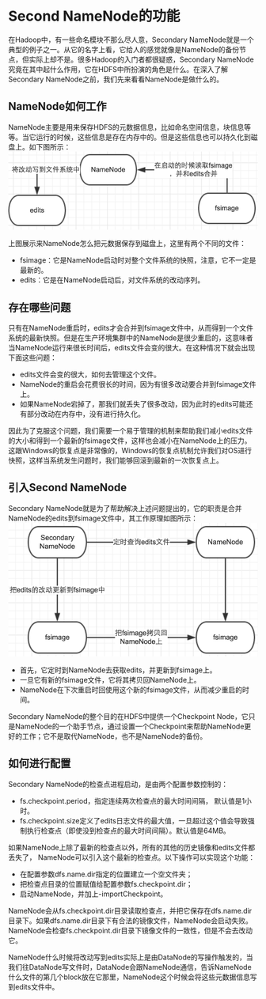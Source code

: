 # Second NameNode的功能
在Hadoop中，有一些命名模块不那么尽人意，Secondary NameNode就是一个典型的例子之一。从它的名字上看，它给人的感觉就像是NameNode的备份节点，但实际上却不是。很多Hadoop的入门者都很疑惑，Secondary NameNode究竟在其中起什么作用，它在HDFS中所扮演的角色是什么。在深入了解Secondary NameNode之前，我们先来看看NameNode是做什么的。

## NameNode如何工作
NameNode主要是用来保存HDFS的元数据信息，比如命名空间信息，块信息等等。当它运行的时候，这些信息是存在内存中的。但是这些信息也可以持久化到磁盘上。如下图所示：
![](img\namenode01.png)

上图展示来NameNode怎么把元数据保存到磁盘上，这里有两个不同的文件：
* fsimage：它是NameNode启动时对整个文件系统的快照，注意，它不一定是最新的。
* edits：它是在NameNode启动后，对文件系统的改动序列。

## 存在哪些问题
只有在NameNode重启时，edits才会合并到fsimage文件中，从而得到一个文件系统的最新快照。但是在生产环境集群中的NameNode是很少重启的，这意味者当NameNode运行来很长时间后，edits文件会变的很大。在这种情况下就会出现下面这些问题：
* edits文件会变的很大，如何去管理这个文件。
* NameNode的重启会花费很长的时间，因为有很多改动要合并到fsimage文件上。
* 如果NameNode宕掉了，那我们就丢失了很多改动，因为此时的edits可能还有部分改动在内存中，没有进行持久化。

因此为了克服这个问题，我们需要一个易于管理的机制来帮助我们减小edits文件的大小和得到一个最新的fsimage文件，这样也会减小在NameNode上的压力。这跟Windows的恢复点是非常像的，Windows的恢复点机制允许我们对OS进行快照，这样当系统发生问题时，我们能够回滚到最新的一次恢复点上。

## 引入Second NameNode
Secondary NameNode就是为了帮助解决上述问题提出的，它的职责是合并NameNode的edits到fsimage文件中，其工作原理如图所示：
![](img\second-namenode01.png)

* 首先，它定时到NameNode去获取edits，并更新到fsimage上。
* 一旦它有新的fsimage文件，它将其拷贝回NameNode上。
* NameNode在下次重启时回使用这个新的fsimage文件，从而减少重启的时间。

Secondary NameNode的整个目的在HDFS中提供一个Checkpoint Node，它只是NameNode的一个助手节点，通过设置一个Checkpoint来帮助NameNode更好的工作；它不是取代NameNode，也不是NameNode的备份。

## 如何进行配置
Secondary NameNode的检查点进程启动，是由两个配置参数控制的：
* fs.checkpoint.period，指定连续两次检查点的最大时间间隔， 默认值是1小时。
* fs.checkpoint.size定义了edits日志文件的最大值，一旦超过这个值会导致强制执行检查点（即使没到检查点的最大时间间隔）。默认值是64MB。

如果NameNode上除了最新的检查点以外，所有的其他的历史镜像和edits文件都丢失了， NameNode可以引入这个最新的检查点。以下操作可以实现这个功能：
* 在配置参数dfs.name.dir指定的位置建立一个空文件夹；
* 把检查点目录的位置赋值给配置参数fs.checkpoint.dir；
* 启动NameNode，并加上-importCheckpoint。

NameNode会从fs.checkpoint.dir目录读取检查点，并把它保存在dfs.name.dir目录下。如果dfs.name.dir目录下有合法的镜像文件，NameNode会启动失败。 NameNode会检查fs.checkpoint.dir目录下镜像文件的一致性，但是不会去改动它。

NameNode什么时候将改动写到edits实际上是由DataNode的写操作触发的，当我们往DataNode写文件时，DataNode会跟NameNode通信，告诉NameNode什么文件的第几个block放在它那里，NameNode这个时候会将这些元数据信息写到edits文件中。
